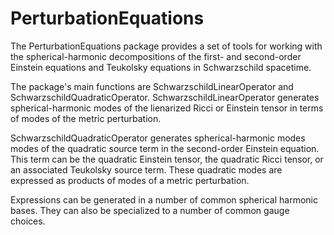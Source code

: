 # PerturbationEquations

The PerturbationEquations package provides a set of tools for working with the spherical-harmonic decompositions of the first- and second-order Einstein equations and Teukolsky equations in Schwarzschild spacetime.

The package's main functions are SchwarzschildLinearOperator and SchwarzschildQuadraticOperator. SchwarzschildLinearOperator generates spherical-harmonic modes of the lienarized Ricci or Einstein tensor in terms of modes of the metric perturbation. 

SchwarzschildQuadraticOperator generates spherical-harmonic modes modes of the quadratic source term in the second-order Einstein equation. This term can be the quadratic Einstein tensor, the quadratic Ricci tensor, or an associated Teukolsky source term. These quadratic modes are expressed as products of modes of a metric perturbation.

Expressions can be generated in a number of common spherical harmonic bases. They can also be specialized to a number of common gauge choices.
